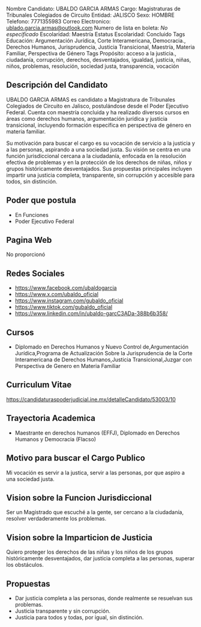 Nombre Candidato: UBALDO GARCIA ARMAS
Cargo: Magistraturas de Tribunales Colegiados de Circuito
Entidad: JALISCO
Sexo: HOMBRE
Telefono: 7771355983
Correo Electronico: ublado.garcia.armas@outlook.com
Numero de lista en boleta: *No especificado*
Escolaridad: Maestría
Estatus Escolaridad: Concluido
Tags Educación: Argumentación Jurídica, Corte Interamericana, Democracia., Derechos Humanos, Jurisprudencia, Justicia Transicional, Maestría, Materia Familiar, Perspectiva de Género
Tags Propósito: acceso a la justicia., ciudadanía, corrupción, derechos, desventajados, igualdad, justicia, niñas, niños, problemas, resolución, sociedad justa, transparencia, vocación


## Descripción del Candidato 

UBALDO GARCIA ARMAS es candidato a Magistratura de Tribunales Colegiados de Circuito en Jalisco, postulándose desde el Poder Ejecutivo Federal. Cuenta con maestría concluida y ha realizado diversos cursos en áreas como derechos humanos, argumentación jurídica y justicia transicional, incluyendo formación específica en perspectiva de género en materia familiar.

Su motivación para buscar el cargo es su vocación de servicio a la justicia y a las personas, aspirando a una sociedad justa.  Su visión se centra en una función jurisdiccional cercana a la ciudadanía, enfocada en la resolución efectiva de problemas y en la protección de los derechos de niñas, niños y grupos históricamente desventajados. Sus propuestas principales incluyen impartir una justicia completa, transparente, sin corrupción y accesible para todos, sin distinción.


## Poder que postula

- En Funciones
- Poder Ejecutivo Federal


## Pagina Web

No proporcionó


## Redes Sociales

- https://www.facebook.com/ubaldogarcia
- https://www.x.com/ubaldo_oficial
- https://www.instagram.com/gubaldo_oficial
- https://www.tiktok.com/gubaldo_oficial
- https://www.linkedin.com/in/ubaldo-garcC3ADa-388b6b358/


## Cursos

- Diplomado  en Derechos Humanos y Nuevo Control de,Argumentación Jurídica,Programa de Actualización Sobre la Jurisprudencia de la Corte Interamericana de Derechos Humanos,Justicia Transicional,Juzgar con Perspectiva de Genero en Materia Familiar


## Curriculum Vitae

https://candidaturaspoderjudicial.ine.mx/detalleCandidato/53003/10


## Trayectoria Academica

- Maestrante en derechos humanos (EFFJ), Diplomado en Derechos Humanos y Democracia (Flacso)


## Motivo para buscar el Cargo Publico

Mi vocación es servir a la justica, servir a las personas, por que aspiro a una sociedad justa.


## Vision sobre la Funcion Jurisdiccional

Ser un Magistrado que escuché a la gente, ser cercano a la ciudadanía, resolver verdaderamente los problemas.


## Vision sobre la Imparticion de Justicia

Quiero proteger los derechos de las niñas y los niños de los grupos históricamente desventajados, dar justicia completa a las personas, superar los obstáculos.


## Propuestas

- Dar justicia completa a las personas, donde realmente se resuelvan sus problemas.
- Justicia transparente y sin corrupción.
- Justicia para todos y todas, por igual, sin distinción.

